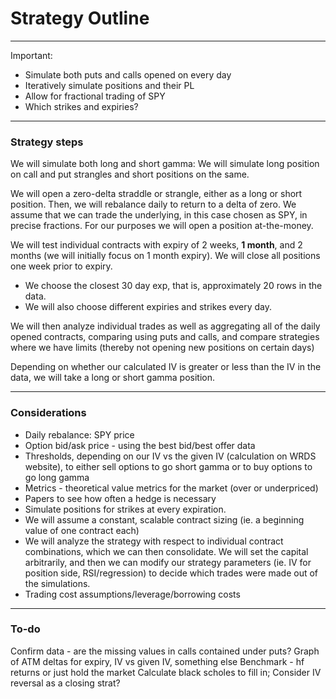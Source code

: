 # Strategy Outline

---

Important:
* Simulate both puts and calls opened on every day
* Iteratively simulate positions and their PL
* Allow for fractional trading of SPY
* Which strikes and expiries?

---

### Strategy steps

We will simulate both long and short gamma: We will simulate long position on call and put strangles and short positions on the same.

We will open a zero-delta straddle or strangle, either as a long or short position. Then, we will rebalance daily to return to a delta of zero. We assume that we can trade the underlying, in this case chosen as SPY, in precise fractions. For our purposes we will open a position at-the-money.

We will test individual contracts with expiry of 2 weeks, **1 month**, and 2 months (we will initially focus on 1 month expiry). We will close all positions one week prior to expiry.
* We choose the closest 30 day exp, that is, approximately 20 rows in the data.
* We will also choose different expiries and strikes every day.

We will then analyze individual trades as well as aggregating all of the daily opened contracts, comparing using puts and calls, and compare strategies where we have limits (thereby not opening new positions on certain days)

Depending on whether our calculated IV is greater or less than the IV in the data, we will take a long or short gamma position.


---

### Considerations
* Daily rebalance: SPY price
* Option bid/ask price - using the best bid/best offer data
* Thresholds, depending on our IV vs the given IV (calculation on WRDS website), to either sell options to go short gamma or to buy options to go long gamma
* Metrics - theoretical value metrics for the market (over or underpriced)
* Papers to see how often a hedge is necessary
* Simulate positions for strikes at every expiration.
* We will assume a constant, scalable contract sizing (ie. a beginning value of one contract each)
* We will analyze the strategy with respect to individual contract combinations, which we can then consolidate. We will set the capital arbitrarily, and then we can modify our strategy parameters (ie. IV for position side, RSI/regression) to decide which trades were made out of the simulations.
* Trading cost assumptions/leverage/borrowing costs




---

### To-do

Confirm data - are the missing values in calls contained under puts?
Graph of ATM deltas for expiry, IV vs given IV, something else
Benchmark - hf returns or just hold the market
Calculate black scholes to fill in; Consider IV reversal as a closing strat?